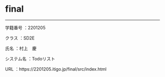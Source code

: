 # final
<hr>
<p>学籍番号 ：2201205</p>
<p>クラス   ：SD2E</p>
<p>氏名    ：村上　慶</p>
<p>システム名 ：Todoリスト</p>
<p>URL ：https://2201205.itigo.jp/final/src/index.html</p>
